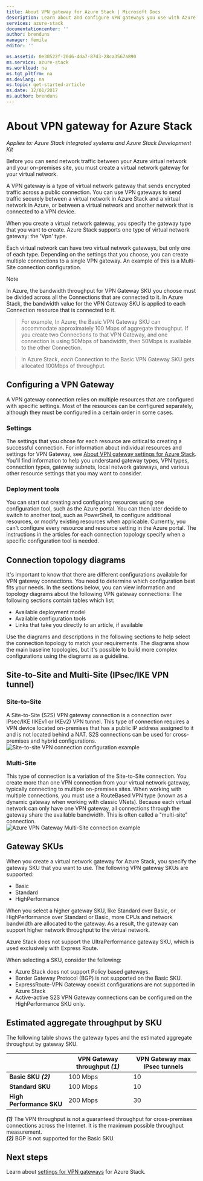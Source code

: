 ```yaml
---
title: About VPN gateway for Azure Stack | Microsoft Docs
description: Learn about and configure VPN gateways you use with Azure Stack.
services: azure-stack
documentationcenter: ''
author: brenduns
manager: femila
editor: ''

ms.assetid: 0e30522f-20d6-4da7-87d3-28ca3567a890
ms.service: azure-stack
ms.workload: na
ms.tgt_pltfrm: na
ms.devlang: na
ms.topic: get-started-article
ms.date: 12/01/2017
ms.author: brenduns
---
```


# About VPN gateway for Azure Stack
*Applies to: Azure Stack integrated systems and Azure Stack Development Kit*


Before you can send network traffic between your Azure virtual network and your on-premises site, you must create a virtual network gateway for your virtual network.

A VPN gateway is a type of virtual network gateway that sends encrypted traffic across a public connection. You can use VPN gateways to send traffic securely between a virtual network in Azure Stack and a virtual network in Azure, or between a virtual network and another network that is connected to a VPN device.

When you create a virtual network gateway, you specify the gateway type that you want to create. Azure Stack supports one type of virtual network gateway: the 'Vpn' type.

Each virtual network can have two virtual network gateways, but only one of each type. Depending on the settings that you choose, you can create multiple connections to a single VPN gateway. An example of this is a Multi-Site connection configuration.

> [!NOTE]
> In Azure, the bandwidth throughput for VPN Gateway SKU you choose must be divided across all the Connections that are connected to it.  In Azure Stack, the bandwidth value for the VPN Gateway SKU is applied to each Connection resource that is connected to it.     

> For example, In Azure, the Basic VPN Gateway SKU can accommodate approximately 100 Mbps of aggregate throughput.  If you create two Connections to that VPN Gateway, and one connection is using 50Mbps of bandwidth, then 50Mbps is available to the other Connection.   

> In Azure Stack, *each* Connection to the Basic VPN Gateway SKU gets allocated 100Mbps of throughput.

## Configuring a VPN Gateway
A VPN gateway connection relies on multiple resources that are configured with specific settings. Most of the resources can be configured separately, although they must be configured in a certain order in some cases.

### Settings
The settings that you chose for each resource are critical to creating a successful connection. For information about individual resources and settings for VPN Gateway, see [About VPN gateway settings for Azure Stack](azure-stack-vpn-gateway-settings.md). You'll find information to help you understand gateway types, VPN types, connection types, gateway subnets, local network gateways, and various other resource settings that you may want to consider.

### Deployment tools
You can start out creating and configuring resources using one configuration tool, such as the Azure portal. You can then later decide to switch to another tool, such as PowerShell, to configure additional resources, or modify existing resources when applicable. Currently, you can't configure every resource and resource setting in the Azure portal. The instructions in the articles for each connection topology specify when a specific configuration tool is needed.

## Connection topology diagrams
It's important to know that there are different configurations available for VPN gateway connections. You need to determine which configuration best fits your needs. In the sections below, you can view information and topology diagrams about the following VPN gateway connections: The following sections contain tables which list:

- Available deployment model
- Available configuration tools
- Links that take you directly to an article, if available

Use the diagrams and descriptions in the following sections to help select the connection topology to match your requirements. The diagrams show the main baseline topologies, but it's possible to build more complex configurations using the diagrams as a guideline.

## Site-to-Site and Multi-Site (IPsec/IKE VPN tunnel)
### Site-to-Site
A Site-to-Site (S2S) VPN gateway connection is a connection over IPsec/IKE (IKEv1 or IKEv2) VPN tunnel. This type of connection requires a VPN device located on-premises that has a public IP address assigned to it and is not located behind a NAT. S2S connections can be used for cross-premises and hybrid configurations.    
![Site-to-site VPN connection configuration example](media/vpngateway-site-to-site-connection-diagram.png)

### Multi-Site
This type of connection is a variation of the Site-to-Site connection. You create more than one VPN connection from your virtual network gateway, typically connecting to multiple on-premises sites. When working with multiple connections, you must use a RouteBased VPN type (known as a dynamic gateway when working with classic VNets). Because each virtual network can only have one VPN gateway, all connections through the gateway share the available bandwidth. This is often called a "multi-site" connection.   
![Azure VPN Gateway Multi-Site connection example](media/vpngateway-multisite-connection-diagram.png)


## Gateway SKUs
When you create a virtual network gateway for Azure Stack, you specify the gateway SKU that you want to use. The following VPN gateway SKUs are supported:
- Basic
- Standard
- HighPerformance

When you select a higher gateway SKU, like Standard over Basic, or HighPerformance over Standard or Basic, more CPUs and network bandwidth are allocated to the gateway. As a result, the gateway can support higher network throughput to the virtual network.

Azure Stack does not support the UltraPerformance gateway SKU, which is used exclusively with Express Route.

When selecting a SKU, consider the following:
- Azure Stack does not support Policy based gateways.
- Border Gateway Protocol (BGP) is not supported on the Basic SKU.
- ExpressRoute-VPN Gateway coexist configurations are not supported in Azure Stack
- Active-active S2S VPN Gateway connections can be configured on the HighPerformance SKU only.

## Estimated aggregate throughput by SKU
The following table shows the gateway types and the estimated aggregate throughput by gateway SKU.

|	| VPN Gateway throughput *(1)* |VPN Gateway max IPsec tunnels |
|-------|-------|-------|
|**Basic SKU** ***(2)*** 	| 100 Mbps	| 10	|
|**Standard SKU** 		| 100 Mbps 	| 10	|
|**High Performance SKU** | 200 Mbps	| 30	|
***(1)*** The VPN throughput is not a guaranteed throughput for cross-premises connections across the Internet. It is the maximum possible throughput measurement.  
***(2)*** BGP is not supported for the Basic SKU.

## Next steps
Learn about [settings for VPN gateways](azure-stack-vpn-gateway-settings.md) for Azure Stack.
